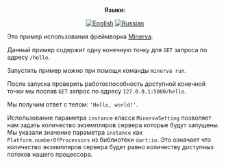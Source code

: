 <div align="center">

**Языки:**
  
[![English](https://img.shields.io/badge/Language-English-blue?style=?style=flat-square)](README.md)
[![Russian](https://img.shields.io/badge/Language-Russian-blue?style=?style=flat-square)](README.ru.md)

</div>

Это пример использования фреймворка [Minerva](https://github.com/GlebBatykov/minerva).

Данный пример содержит одну конечную точку для `GET` запроса по адресу `/hello`.

Запустить пример можно при помощи команды `minerva run`.

После запуска проверить работоспособность доступной конечной точки мы послав `GET` запрос по адресу `127.0.0.1:5000/hello`. 

Мы получим ответ с телом: `'Hello, world!'`.

Использование параметра `instance` класса `MinervaSetting` позволяет нам задать количество экземпляров сервера которые будут запущены. Мы указали значение параметра `instance` как `Platform.numberOfProcessors` из библиотеки `dart:io`. Это означает что количество экземпляров сервера будет равно количеству доступных потоков нашего процессора.
